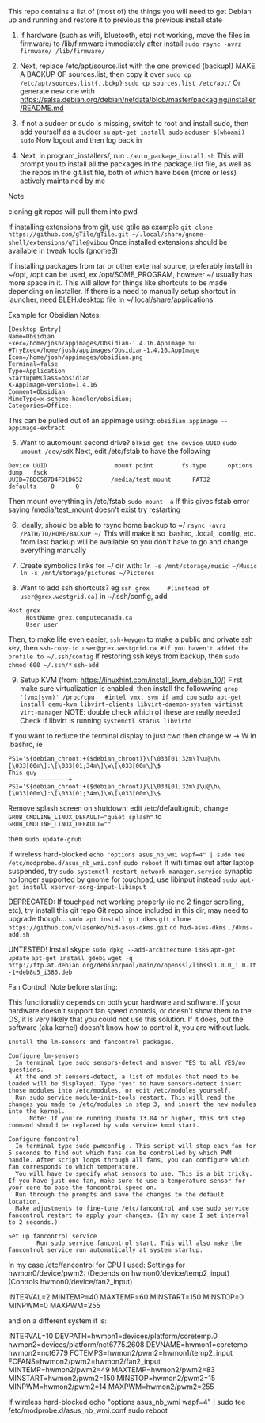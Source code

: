 This repo contains a list of (most of) the things you will need to get Debian up and running and restore it to previous the previous install state

1) If hardware (such as wifi, bluetooth, etc) not working, move the files in firmware/ to /lib/firmware immediately after install
`sudo rsync -avrz firmware/ /lib/firmware/`

2) Next, replace /etc/apt/source.list with the one provided (backup!)
MAKE A BACKUP OF sources.list, then copy it over
`sudo cp /etc/apt/sources.list{,.bckp}`
`sudo cp sources.list /etc/apt/`
Or generate new one with https://salsa.debian.org/debian/netdata/blob/master/packaging/installer/README.md


3) If not a sudoer or sudo is missing, switch to root and install sudo, then add yourself as a sudoer
`su`
`apt-get install sudo`
`adduser $(whoami) sudo`
Now logout and then log back in


4) Next, in program_installers/, run
`./auto_package_install.sh`
This will prompt you to install all the packages in the package.list file, as well as the repos
in the git.list file, both of which have been (more or less) actively maintained by me

> [!NOTE]
cloning git repos will pull them into pwd

If installing extensions from git, use gtile as example
`git clone https://github.com/gTile/gTile.git ~/.local/share/gnome-shell/extensions/gTile@vibou`
Once installed extensions should be available in tweak tools (gnome3)

If installing packages from tar or other external source, preferably install in ~/opt, /opt can
be used, ex /opt/SOME_PROGRAM, however ~/ usually has more space in it. This will allow for
things like shortcuts to be made depending on installer. If there is a need to manually setup
shortcut in launcher, need BLEH.desktop file in ~/.local/share/applications

Example for Obsidian Notes:
```
[Desktop Entry]
Name=Obsidian
Exec=/home/josh/appimages/Obsidian-1.4.16.AppImage %u
#TryExec=/home/josh/appimages/Obsidian-1.4.16.AppImage
Icon=/home/josh/appimages/obsidian.png
Terminal=false
Type=Application
StartupWMClass=obsidian
X-AppImage-Version=1.4.16
Comment=Obsidian
MimeType=x-scheme-handler/obsidian;
Categories=Office;
```
This can be pulled out of an appimage using:
`obsidian.appimage --appimage-extract`


5) Want to automount second drive?
`blkid get the device UUID`
`sudo umount /dev/sdX`
Next, edit /etc/fstab to have the following
```
Device UUID                   mount point        fs type      options    dump   fsck
UUID=7BDC587D4FD1D652        /media/test_mount      FAT32       defaults    0      0
```

Then mount everything in /etc/fstab
`sudo mount -a`
If this gives fstab error saying /media/test_mount doesn't exist try restarting


6) Ideally, should be able to rsync home backup to ~/
`rsync -avrz /PATH/TO/HOME/BACKUP ~/`
This will make it so .bashrc, .local, .config, etc. from last backup will be available so you
don't have to go and change everything manually


7) Create symbolics links for ~/ dir with:
`ln -s /mnt/storage/music ~/Music`
`ln -s /mnt/storage/pictures ~/Pictures`


8) Want to add ssh shortcuts? eg
`ssh grex     #(instead of user@grex.westgrid.ca)`
in ~/.ssh/config, add

```
Host grex
     HostName grex.computecanada.ca
     User user
```
Then, to make life even easier,
`ssh-keygen`
to make a public and private ssh key, then
`ssh-copy-id user@grex.westgrid.ca #if you haven't added the profile to ~/.ssh/config`
If restoring ssh keys from backup, then
`sudo chmod 600 ~/.ssh/*`
`ssh-add`



9) Setup KVM (from: https://linuxhint.com/install_kvm_debian_10/)
First make sure virtualization is enabled, then install the followwing
`grep '(vmx|svm)' /proc/cpu   #intel vmx, svm if amd cpu`
`sudo apt-get install qemu-kvm libvirt-clients libvirt-daemon-system virtinst virt-manager`
NOTE: double check which of these are really needed
Check if libvirt is running
`systemctl status libvirtd`




If you want to reduce the terminal display to just cwd then change w -> W in .bashrc, ie
```
PS1='${debian_chroot:+($debian_chroot)}\[\033[01;32m\]\u@\h\[\033[00m\]:\[\033[01;34m\]\w\[\033[00m\]\$ 
This guy-------------------------------------------------------------------------------+
PS1='${debian_chroot:+($debian_chroot)}\[\033[01;32m\]\u@\h\[\033[00m\]:\[\033[01;34m\]\W\[\033[00m\]\$
```


Remove splash screen on shutdown: edit /etc/default/grub, change
`GRUB_CMDLINE_LINUX_DEFAULT="quiet splash"`
to
`GRUB_CMDLINE_LINUX_DEFAULT=""`

then
`sudo update-grub`



If wireless hard-blocked 
`echo "options asus_nb_wmi wapf=4" | sudo tee /etc/modprobe.d/asus_nb_wmi.conf`
`sudo reboot`
If wifi times out after laptop suspended, try
`sudo systemctl restart network-manager.service`
synaptic no longer supported by gnome for touchpad, use libinput instead
`sudo apt-get install xserver-xorg-input-libinput`



DEPRECATED:
If touchpad not working properly (ie no 2 finger scrolling, etc), try install this git repo
Git repo since included in this dir, may need to upgrade though...
`sudo apt install git dkms`
`git clone https://github.com/vlasenko/hid-asus-dkms.git`
`cd hid-asus-dkms`
`./dkms-add.sh`




UNTESTED!
Install skype
`sudo dpkg --add-architecture i386`
`apt-get update`
`apt-get install gdebi`
`wget -q http://ftp.at.debian.org/debian/pool/main/o/openssl/libssl1.0.0_1.0.1t-1+deb8u5_i386.deb`



Fan Control:
Note before starting:

This functionality depends on both your hardware and software. If your hardware doesn't support fan speed controls, or doesn't show them to the OS, it is very likely that you could not use this solution. If it does, but the software (aka kernel) doesn't know how to control it, you are without luck.

    Install the lm-sensors and fancontrol packages.

    Configure lm-sensors
      In terminal type sudo sensors-detect and answer YES to all YES/no questions.
      At the end of sensors-detect, a list of modules that need to be loaded will be displayed. Type "yes" to have sensors-detect insert those modules into /etc/modules, or edit /etc/modules yourself.
      Run sudo service module-init-tools restart. This will read the changes you made to /etc/modules in step 3, and insert the new modules into the kernel.
          Note: If you're running Ubuntu 13.04 or higher, this 3rd step command should be replaced by sudo service kmod start.

    Configure fancontrol
      In terminal type sudo pwmconfig . This script will stop each fan for 5 seconds to find out which fans can be controlled by which PWM handle. After script loops through all fans, you can configure which fan corresponds to which temperature.
      You will have to specify what sensors to use. This is a bit tricky. If you have just one fan, make sure to use a temperature sensor for your core to base the fancontrol speed on.
      Run through the prompts and save the changes to the default location.
      Make adjustments to fine-tune /etc/fancontrol and use sudo service fancontrol restart to apply your changes. (In my case I set interval to 2 seconds.)

    Set up fancontrol service
            Run sudo service fancontrol start. This will also make the fancontrol service run automatically at system startup.

In my case /etc/fancontrol for CPU I used:
Settings for hwmon0/device/pwm2:
(Depends on hwmon0/device/temp2_input) (Controls hwmon0/device/fan2_input)

INTERVAL=2
MINTEMP=40
MAXTEMP=60
MINSTART=150
MINSTOP=0
MINPWM=0
MAXPWM=255

and on a different system it is:

INTERVAL=10
DEVPATH=hwmon1=devices/platform/coretemp.0 hwmon2=devices/platform/nct6775.2608
DEVNAME=hwmon1=coretemp hwmon2=nct6779
FCTEMPS=hwmon2/pwm2=hwmon1/temp2_input
FCFANS=hwmon2/pwm2=hwmon2/fan2_input
MINTEMP=hwmon2/pwm2=49
MAXTEMP=hwmon2/pwm2=83
MINSTART=hwmon2/pwm2=150
MINSTOP=hwmon2/pwm2=15
MINPWM=hwmon2/pwm2=14
MAXPWM=hwmon2/pwm2=255



If wireless hard-blocked
echo "options asus_nb_wmi wapf=4" | sudo tee /etc/modprobe.d/asus_nb_wmi.conf
sudo reboot
